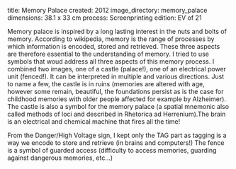 title: Memory Palace 
created: 2012
image_directory: memory_palace
dimensions: 38.1 x 33 cm
process: Screenprinting
edition: EV of 21

Memory palace is inspired by a long lasting interest in the nuts and bolts of memory. According to wikipedia, memory is the range of processes by which information is encoded, stored and retrieved. These three aspects are therefore essential to the understanding of memory. I tried to use symbols that woud address all three aspects of this memory process. I combined two images, one of a castle (palace!), one of an electrical power unit (fenced!). It can be interpreted in multiple and various directions. Just to name a few, the castle is in ruins (memories are altered with age, however some remain, beautiful, the foundations persist as is the case for childhood memories with older people affected for example by Alzheimer). The castle is also a symbol for the memory palace (a spatial mnemonic also called methods of loci and described in Rhetorica ad Herrenium).The brain is an electrical and chemical machine that fires all the time! 

From the Danger/High Voltage sign, I kept only the TAG part as tagging is a way we encode to store and retrieve (in brains and computers!) The fence is a symbol of guarded access (difficulty to access memories, guarding against dangerous memories, etc...)
